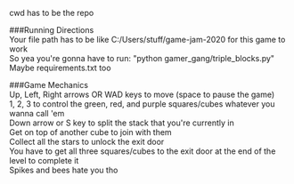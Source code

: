 cwd has to be the repo

###Running Directions   
Your file path has to be like C:/Users/stuff/game-jam-2020 for this game to work  
So yea you're gonna have to run: "python gamer_gang/triple_blocks.py"  
Maybe requirements.txt too

###Game Mechanics   
Up, Left, Right arrows OR WAD keys to move (space to pause the game)  
1, 2, 3 to control the green, red, and purple squares/cubes whatever you wanna call 'em   
Down arrow or S key to split the stack that you're currently in  
Get on top of another cube to join with them  
Collect all the stars to unlock the exit door  
You have to get all three squares/cubes to the exit door at the end of the level to complete it  
Spikes and bees hate you tho
